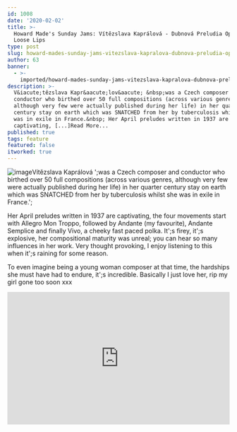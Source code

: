 ```yaml
---
id: 1008
date: '2020-02-02'
title: >-
  Howard Made's Sunday Jams: Vítězslava Kaprálová - Dubnová Preludia Op.13 -
  Loose Lips
type: post
slug: howard-mades-sunday-jams-vitezslava-kapralova-dubnova-preludia-op13
author: 63
banner:
  - >-
    imported/howard-mades-sunday-jams-vitezslava-kapralova-dubnova-preludia-op13/image1008.jpeg
description: >-
  V&iacute;tězslava Kapr&aacute;lov&aacute; &nbsp;was a Czech composer and
  conductor who birthed over 50 full compositions (across various genres,
  although very few were actually published during her life) in her quarter
  century stay on earth which was SNATCHED from her by tuberculosis whilst she
  was in exile in France.&nbsp; Her April preludes written in 1937 are
  captivating, [...]Read More...
published: true
tags: feature
featured: false
itworked: true
---
```

![image](../imported/howard-mades-sunday-jams-vitezslava-kapralova-dubnova-preludia-op13/image1008.jpeg)Vítězslava Kaprálová ';was a Czech composer and conductor who birthed over 50 full compositions (across various genres, although very few were actually published during her life) in her quarter century stay on earth which was SNATCHED from her by tuberculosis whilst she was in exile in France.';

Her April preludes written in 1937 are captivating, the four movements start with Allegro Mon Troppo, followed by Andante (my favourite), Andante Semplice and finally Vivo, a cheeky fast paced polka. It';s firey, it';s explosive, her compositional maturity was unreal; you can hear so many influences in her work. Very thought provoking, I enjoy listening to this when it';s raining for some reason.

To even imagine being a young woman composer at that time, the hardships she must have had to endure, it';s incredible. Basically I just love her, rip my girl gone too soon xxx

<iframe width='100%' height='300' scrolling='no' frameborder='no' allow='autoplay' src='http://www.youtube.com/embed/09wcAv1umG8?wmode=opaque'></iframe>